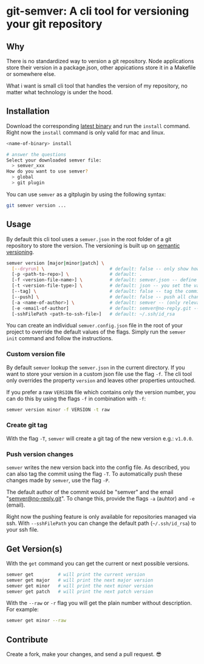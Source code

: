 # git-semver: A cli tool for versioning your git repository

## Why

There is no standardized way to version a git repository. Node applications store their version in a package.json, other appications store it in a Makefile or somewhere else.

What i want is small cli tool that handles the version of my repository, no matter what technology is under the hood.

## Installation

Download the corresponding [latest binary](https://github.com/meinto/git-semver/releases) and run the `install` command. Right now the `install` command is only valid for mac and linux.

```bash
<name-of-binary> install

# answer the questions
Select your downloaded semver file:
  > semver_xxx
How do you want to use semver?
  > global
  > git plugin
```

You can use `semver` as a gitplugin by using the following syntax:

```bash
git semver version ...
```

## Usage

By default this cli tool uses a `semver.json` in the root folder of a git repository to store the version. The versioning is built up on [semantic versioning](https://semver.org/).

```bash
semver version [major|minor|patch] \
  [--dryrun] \                        # default: false -- only show how version would change
  [-p <path-to-repo>] \               # default: .
  [-f <version-file-name>] \          # default: semver.json -- define alternative version json file
  [-t <version-file-type>] \          # default: json -- you set the values "json" or "raw"
  [--tag] \                           # default: false -- tag the commit with the new version
  [--push] \                          # default: false -- push all changes made by semver
  [-a <name-of-author>] \             # default: semver -- (only relevant when --push is set)
  [-e <email-of-author]               # default: semver@no-reply.git -- (only relevant when --push is set)
  [-sshFilePath <path-to-ssh-file>]   # default: ~/.ssh/id_rsa
```

You can create an individual `semver.config.json` file in the root of your project to override the default values of the flags. Simply run the `semver init` command and follow the instructions.

### Custom version file

By default `semver` lookup the `semver.json` in the current directory. If you want to store your version in a custom json file use the flag `-f`. The cli tool only overrides the property `version` and leaves other properties untouched.

If you prefer a raw `VERSION` file which contains only the version number, you can do this by using the flags `-f` in combination with `-f`:

```bash
semver version minor -f VERSION -t raw
```

### Create git tag

With the flag `-T`, `semver` will create a git tag of the new version e.g.: `v1.0.0`.

### Push version changes

`semver` writes the new version back into the config file. As described, you can also tag the commit using the flag `-T`. To automatically push these changes made by `semver`, use the flag `-P`.

The default author of the commit would be "semver" and the email "semver@no-reply.git". To change this, provide the flags `-a` (auhtor) and `-e` (email).

Right now the pushing feature is only available for repositories managed via ssh. With `--sshFilePath` you can change the default path (`~/.ssh/id_rsa`) to your ssh file.

## Get Version(s)

With the `get` command you can get the current or next possible versions.

```bash
semver get         # will print the current version
semver get major   # will print the next major version
semver get minor   # will print the next minor version
semver get patch   # will print the next patch version
```

With the `--raw` or `-r` flag you will get the plain number without description. For example:

```bash
semver get minor --raw
```

## Contribute

Create a fork, make your changes, and send a pull request. :sunglasses: